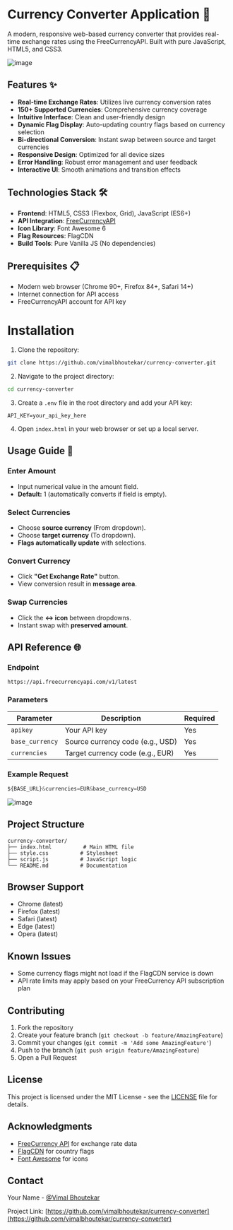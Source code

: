 # Currency Converter Application 💱

A modern, responsive web-based currency converter that provides real-time exchange rates using the FreeCurrencyAPI. Built with pure JavaScript, HTML5, and CSS3.

![image](https://github.com/user-attachments/assets/8c32d014-ae10-47ad-8f8a-700ff2010e45)


## Features ✨

- **Real-time Exchange Rates**: Utilizes live currency conversion rates
- **150+ Supported Currencies**: Comprehensive currency coverage
- **Intuitive Interface**: Clean and user-friendly design
- **Dynamic Flag Display**: Auto-updating country flags based on currency selection
- **Bi-directional Conversion**: Instant swap between source and target currencies
- **Responsive Design**: Optimized for all device sizes
- **Error Handling**: Robust error management and user feedback
- **Interactive UI**: Smooth animations and transition effects

## Technologies Stack 🛠️

- **Frontend**: HTML5, CSS3 (Flexbox, Grid), JavaScript (ES6+)
- **API Integration**: [FreeCurrencyAPI](https://freecurrencyapi.com/)
- **Icon Library**: Font Awesome 6
- **Flag Resources**: FlagCDN
- **Build Tools**: Pure Vanilla JS (No dependencies)

## Prerequisites 📋

- Modern web browser (Chrome 90+, Firefox 84+, Safari 14+)
- Internet connection for API access
- FreeCurrencyAPI account for API key

# Installation

1. Clone the repository:
```bash
git clone https://github.com/vimalbhoutekar/currency-converter.git
```

2. Navigate to the project directory:
```bash
cd currency-converter
```

3. Create a `.env` file in the root directory and add your API key:
```
API_KEY=your_api_key_here
```

4. Open `index.html` in your web browser or set up a local server.


## Usage Guide 📖
### Enter Amount
- Input numerical value in the amount field.
- **Default:** 1 (automatically converts if field is empty).

### Select Currencies
- Choose **source currency** (From dropdown).
- Choose **target currency** (To dropdown).
- **Flags automatically update** with selections.

### Convert Currency
- Click **"Get Exchange Rate"** button.
- View conversion result in **message area**.

### Swap Currencies
- Click the **↔️ icon** between dropdowns.
- Instant swap with **preserved amount**.

## API Reference 🌐
### Endpoint
`https://api.freecurrencyapi.com/v1/latest`

### Parameters
| Parameter      | Description                           | Required |
|-------------- |-----------------------------------|----------|
| `apikey`      | Your API key                        | Yes      |
| `base_currency` | Source currency code (e.g., USD)  | Yes      |
| `currencies`  | Target currency code (e.g., EUR)  | Yes      |

### Example Request
```javascript
${BASE_URL}&currencies=EUR&base_currency=USD
```
![image](https://github.com/user-attachments/assets/b5251cdd-b521-4fc7-9a61-cdd8b80f06e4)


## Project Structure

```
currency-converter/
├── index.html          # Main HTML file
├── style.css          # Stylesheet
├── script.js          # JavaScript logic
└── README.md          # Documentation
```

## Browser Support

- Chrome (latest)
- Firefox (latest)
- Safari (latest)
- Edge (latest)
- Opera (latest)

## Known Issues

- Some currency flags might not load if the FlagCDN service is down
- API rate limits may apply based on your FreeCurrency API subscription plan

## Contributing

1. Fork the repository
2. Create your feature branch (`git checkout -b feature/AmazingFeature`)
3. Commit your changes (`git commit -m 'Add some AmazingFeature'`)
4. Push to the branch (`git push origin feature/AmazingFeature`)
5. Open a Pull Request

## License

This project is licensed under the MIT License - see the [LICENSE](LICENSE) file for details.

## Acknowledgments

- [FreeCurrency API](https://freecurrencyapi.com/) for exchange rate data
- [FlagCDN](https://flagcdn.com/) for country flags
- [Font Awesome](https://fontawesome.com/) for icons

## Contact

Your Name - [@Vimal Bhoutekar](https://github.com/vimalbhoutekar)

Project Link: [https://github.com/vimalbhoutekar/currency-converter](https://github.com/vimalbhoutekar/currency-converter)



